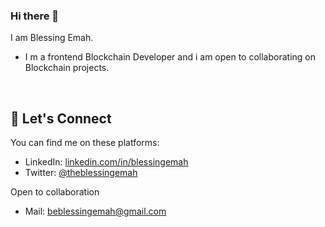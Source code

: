 ### Hi there 👋


I am Blessing Emah. 
- I m a frontend Blockchain Developer and i am open to collaborating  on Blockchain projects.

&nbsp;

## :handshake:   Let's Connect
You can find me on these platforms:

- LinkedIn: [linkedin.com/in/blessingemah](https://linkedin.com/in/blessingemah)
- Twitter: [@theblessingemah](https://twitter.com/theblessingemah)

Open to collaboration 
- Mail: beblessingemah@gmail.com
